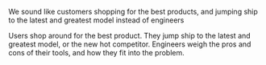 We sound like customers shopping for the best products, and jumping ship to the
latest and greatest model instead of engineers

Users shop around for the best product. They jump ship to the latest and greatest model, or the new hot competitor.
Engineers weigh the pros and cons of their tools, and how they fit into the problem.

